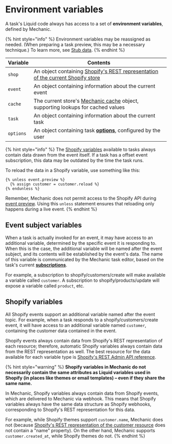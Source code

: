 # Environment variables

A task's Liquid code always has access to a set of **environment variables**, defined by Mechanic.

{% hint style="info" %}
Environment variables may be reassigned as needed. (When preparing a task preview, this may be a necessary technique.) To learn more, see [Stub data](../previews/stub-data.md).
{% endhint %}

| Variable  | Contents                                                                                                                                                   |
| --------- | ---------------------------------------------------------------------------------------------------------------------------------------------------------- |
| `shop`    | An object containing [Shopify's REST representation of the current Shopify store](https://shopify.dev/docs/admin-api/rest/reference/store-properties/shop) |
| `event`   | An object containing information about the current event                                                                                                   |
| `cache`   | The current store's [Mechanic cache](../../../platform/liquid/objects/cache.md) object, supporting lookups for cached values                               |
| `task`    | An object containing information about the current task                                                                                                    |
| `options` | An object containing task [**options**](../options/), configured by the user                                                                               |

{% hint style="info" %}
The [Shopify variables](environment-variables.md#shopify-variables) available to tasks always contain data drawn from the event itself. If a task has a offset event subscription, this data may be outdated by the time the task runs.

To reload the data in a Shopify variable, use something like this:

```liquid
{% unless event.preview %}
  {% assign customer = customer.reload %}
{% endunless %}
```

Remember, Mechanic does not permit access to the Shopify API during [event preview](../previews/). Using this `unless` statement ensures that reloading only happens during a live event.
{% endhint %}

## Event subject variables

When a task is actually invoked for an event, it may have access to an additional variable, determined by the specific event it is responding to. When this is the case, the additional variable will be named after the event subject, and its contents will be established by the event's data. The name of this variable is communicated by the Mechanic task editor, based on the task's current [**subscriptions**](../subscriptions.md).

For example, a subscription to shopify/customers/create will make available a variable called `customer`. A subscription to shopify/products/update will expose a variable called `product`, etc.

## Shopify variables

All Shopify events support an additional variable named after the event topic. For example, when a task responds to a shopify/customers/create event, it will have access to an additional variable named `customer`, containing the customer data contained in the event.

Shopify events always contain data from Shopify's REST representation of each resource; therefore, automatic Shopify variables always contain data from the REST representation as well. The best resource for the data available for each variable type is [Shopify's REST Admin API reference](https://shopify.dev/docs/admin-api/rest/reference).

{% hint style="warning" %}
**Shopify variables in Mechanic do not necessarily contain the same attributes as Liquid variables used in Shopify (in places like themes or email templates) – even if they share the same name.**

In Mechanic, Shopify variables always contain data from Shopify events, which are delivered to Mechanic via webhook. This means that Shopify variables always have the same data structure as Shopify webhooks, corresponding to Shopify's REST representation for this data.

For example, while Shopify themes support `customer.name`, Mechanic does not (because [Shopify's REST representation of the customer resource](https://shopify.dev/docs/admin-api/rest/reference/customers/customer) does not contain a "name" property). On the other hand, Mechanic supports `customer.created_at`, while Shopify themes do not.
{% endhint %}
